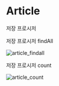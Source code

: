 # Article

저장 프로시저  


저장 프로시저 findAll 

![article_findall](https://user-images.githubusercontent.com/24237454/40665979-9f38899e-6399-11e8-9c0d-7ad46dfc58e4.PNG)


저장 프로시저 count  

![article_count](https://user-images.githubusercontent.com/24237454/40666006-afa2e342-6399-11e8-8a9d-383bdcb95554.PNG)





